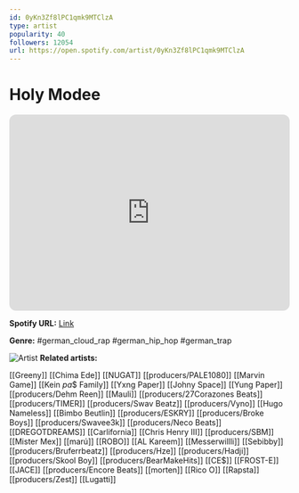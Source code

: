 ```yaml
---
id: 0yKn3Zf8lPC1qmk9MTClzA
type: artist
popularity: 40
followers: 12054
url: https://open.spotify.com/artist/0yKn3Zf8lPC1qmk9MTClzA
---
```

# Holy Modee

<iframe style="border-radius:12px" src="https://open.spotify.com/embed/artist/0yKn3Zf8lPC1qmk9MTClzA" width="100%" height="352" frameBorder="0" allowfullscreen="" allow="autoplay; clipboard-write; encrypted-media; fullscreen; picture-in-picture" loading="lazy"></iframe>

**Spotify URL:** [Link](https://open.spotify.com/artist/0yKn3Zf8lPC1qmk9MTClzA)

**Genre:**  #german_cloud_rap #german_hip_hop #german_trap

![Artist](https://i.scdn.co/image/ab6761610000e5eb1c33181a9429c41a5d8cde0e)
**Related artists:**

[[Greeny]]
[[Chima Ede]]
[[NUGAT]]
[[producers/PALE1080]]
[[Marvin Game]]
[[Kein $pa$$ Family]]
[[Yxng Paper]]
[[Johny Space]]
[[Yung Paper]]
[[producers/Dehm Reen]]
[[Mauli]]
[[producers/27Corazones Beats]]
[[producers/TIMER]]
[[producers/Swav Beatz]]
[[producers/Vyno]]
[[Hugo Nameless]]
[[Bimbo Beutlin]]
[[producers/ESKRY]]
[[producers/Broke Boys]]
[[producers/Swavee3k]]
[[producers/Neco Beats]]
[[DREGOTDREAMS]]
[[Carlifornia]]
[[Chris Henry III]]
[[producers/SBM]]
[[Mister Mex]]
[[marú]]
[[ROBO]]
[[AL Kareem]]
[[Messerwillli]]
[[Sebibby]]
[[producers/Bruferrbeatz]]
[[producers/Hze]]
[[producers/Hadji]]
[[producers/Skool Boy]]
[[producers/BearMakeHits]]
[[CE$]]
[[FROST-E]]
[[JACE]]
[[producers/Encore Beats]]
[[morten]]
[[Rico O]]
[[Rapsta]]
[[producers/Zest]]
[[Lugatti]]
